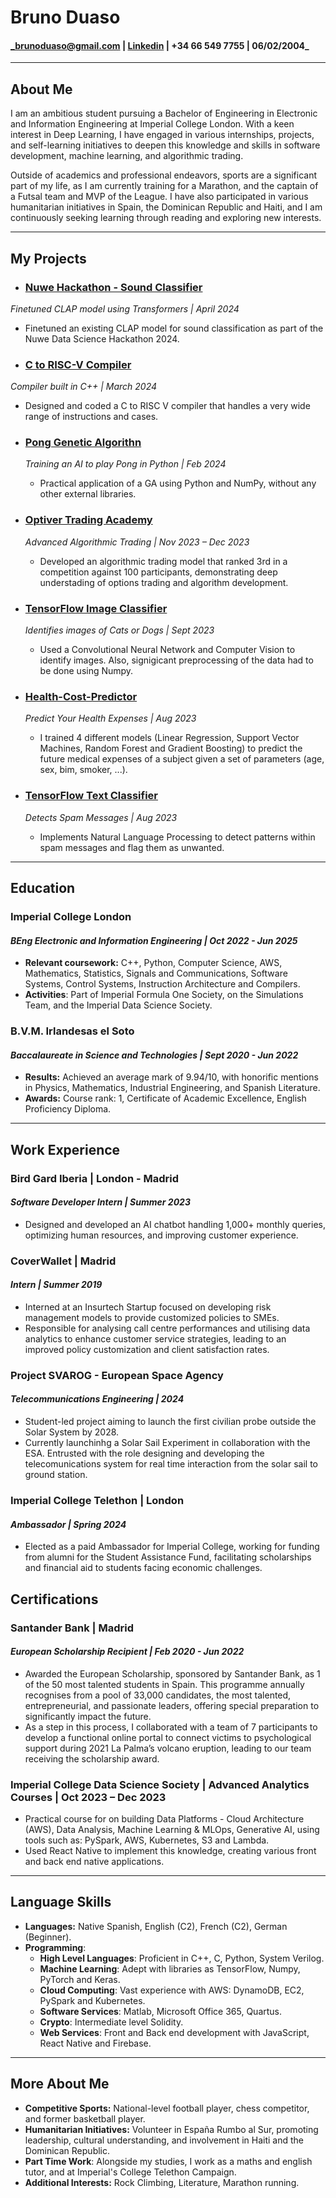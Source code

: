 # Bruno Duaso 
#### _brunoduaso@gmail.com | [Linkedin](www.linkedin.com/in/bruno-duaso-jimeno-744464262) | +34 66 549 7755  | 06/02/2004_
---

## About Me
I am an ambitious student pursuing a Bachelor of Engineering in Electronic and Information Engineering at Imperial College London. With a keen interest in Deep Learning, I have engaged in various internships, projects, and self-learning initiatives to deepen this knowledge and skills in software development, machine learning, and algorithmic trading. 

Outside of academics and professional endeavors, sports are a significant part of my life, as I am currently training for a Marathon, and the captain of a Futsal team and MVP of the League. I have also participated in various humanitarian initiatives in Spain, the Dominican Republic and Haiti, and I am continuously seeking learning through reading and exploring new interests.

---

## My Projects
* ### [Nuwe Hackathon - Sound Classifier](https://github.com/duasob/nuwehack-data-AI_SR)
_Finetuned CLAP model using Transformers | April 2024_
- Finetuned an existing CLAP model for sound classification as part of the Nuwe Data Science Hackathon 2024. 
* ### [C to RISC-V Compiler](https://github.com/duasob/Compiler-C-RISCV-)
_Compiler built in C++ | March 2024_
- Designed and coded a C to RISC V compiler that handles a very wide range of instructions and cases. 
* ### [Pong Genetic Algorithn](https://github.com/duasob/Pong-Genetic-Algorithm)
   _Training an AI to play Pong in Python | Feb 2024_ 
    - Practical application of a GA using Python and NumPy, without any other external libraries. 

* ### [Optiver Trading Academy ](https://github.com/duasob/marketMakingAlgo)
    _Advanced Algorithmic Trading | Nov 2023 – Dec 2023_
    - Developed an algorithmic trading model that ranked 3rd in a competition against 100 participants, demonstrating deep understading of options trading and algorithm development.    


* ### [TensorFlow Image Classifier](https://github.com/duasob/Image-Classifier/tree/main)
    _Identifies images of Cats or Dogs | Sept 2023_

    -  Used a Convolutional Neural Network and Computer Vision to identify images. Also, signigicant preprocessing of the data had to be done using Numpy. 

* ### [Health-Cost-Predictor  ](https://github.com/duasob/Health-Cost-Predictor/tree/main)
    _Predict Your Health Expenses | Aug 2023_
    - I trained 4 different models (Linear Regression, Support Vector Machines, Random Forest and Gradient Boosting) to predict the future medical expenses of a subject given a set of parameters (age, sex, bim, smoker, ...).

* ### [TensorFlow Text Classifier ](https://github.com/duasob/Text-Classifier)
    _Detects Spam Messages | Aug 2023_ 
    - Implements Natural Language Processing to detect patterns within spam messages and flag them as unwanted. 



---


## Education

### Imperial College London
#### _BEng Electronic and Information Engineering | Oct 2022 - Jun 2025_
- **Relevant coursework:** C++, Python, Computer Science, AWS, Mathematics, Statistics, Signals and Communications, Software Systems, Control Systems, Instruction Architecture and Compilers. 
- **Activities**: Part of Imperial Formula One Society, on the Simulations Team, and the Imperial Data Science 
Society. 

### B.V.M. Irlandesas el Soto
#### _Baccalaureate in Science and Technologies | Sept 2020 - Jun 2022_
- **Results:** Achieved an average mark of 9.94/10, with honorific mentions in Physics, Mathematics, Industrial Engineering, and Spanish Literature.
- **Awards:** Course rank: 1, Certificate of Academic Excellence, English Proficiency Diploma.

---
## Work Experience

### Bird Gard Iberia | London - Madrid
#### _Software Developer Intern | Summer 2023_
- Designed and developed an AI chatbot handling 1,000+ monthly queries, optimizing human resources, and improving customer experience.

### CoverWallet | Madrid
#### _Intern | Summer 2019_
- Interned at an Insurtech Startup focused on developing risk management models to provide customized policies to SMEs.
- Responsible for analysing call centre performances and utilising data analytics to enhance customer service strategies, leading to an improved policy customization and client satisfaction rates. 

### Project SVAROG - European Space Agency 
#### *Telecommunications Engineering | 2024* 
- Student-led project aiming to launch the first civilian probe outside the Solar System by 2028. 
- Currently launchinhg a Solar Sail Experiment in collaboration with the ESA. Entrusted with the role designing and developing the telecomunications system for real time interaction from the solar sail to ground station.  

### Imperial College Telethon | London
#### _Ambassador | Spring 2024_
- Elected as a paid Ambassador for Imperial College, working for funding from alumni for the Student Assistance Fund, facilitating scholarships and financial aid to students facing economic challenges.

## Certifications
### Santander Bank | Madrid
#### _European Scholarship Recipient | Feb 2020 - Jun 2022_
- Awarded the European Scholarship, sponsored by Santander Bank, as 1 of the 50 most talented students in 
Spain. This programme annually recognises from a pool of 33,000 candidates, the most talented, 
entrepreneurial, and passionate leaders, offering special preparation to significantly impact the future. 
- As a step in this process, I collaborated with a team of 7 participants to develop a functional online portal to 
connect victims to psychological support during 2021 La Palma’s volcano eruption, leading to our team 
receiving the scholarship award. 

### Imperial College Data Science Society | Advanced Analytics Courses | Oct 2023 – Dec 2023
- Practical course for on building Data Platforms - Cloud Architecture (AWS), Data Analysis, Machine Learning & 
MLOps, Generative AI, using tools such as: PySpark, AWS, Kubernetes, S3 and Lambda.  
- Used React Native to implement this knowledge, creating various front and back end native applications.  

---
## Language Skills
- **Languages:** Native Spanish, English (C2), French (C2), German (Beginner).
- **Programming**:  
    - **High Level Languages**: Proficient in C++, C, Python, System Verilog. 
    - **Machine Learning**: Adept with libraries as TensorFlow, Numpy, PyTorch and Keras. 
    - **Cloud Computing**: Vast experience with AWS: DynamoDB, EC2, PySpark and Kubernetes. 
    - **Software Services**: Matlab, Microsoft Office 365, Quartus. 
    - **Crypto**: Intermediate level Solidity. 
    - **Web Services**: Front and Back end development with JavaScript, React Native and Firebase. 

---
## More About Me
- **Competitive Sports:** National-level football player, chess competitor, and former basketball player.
- **Humanitarian Initiatives:** Volunteer in España Rumbo al Sur, promoting leadership, cultural understanding, and involvement in Haiti and the Dominican Republic.
- **Part Time Work**: Alongside my studies, I work as a maths and english tutor, and at Imperial's College Telethon Campaign. 
- **Additional Interests:** Rock Climbing, Literature, Marathon running.

